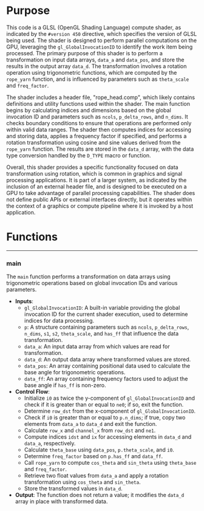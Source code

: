 # Purpose
This code is a GLSL (OpenGL Shading Language) compute shader, as indicated by the `#version 450` directive, which specifies the version of GLSL being used. The shader is designed to perform parallel computations on the GPU, leveraging the `gl_GlobalInvocationID` to identify the work item being processed. The primary purpose of this shader is to perform a transformation on input data arrays, `data_a` and `data_pos`, and store the results in the output array `data_d`. The transformation involves a rotation operation using trigonometric functions, which are computed by the `rope_yarn` function, and is influenced by parameters such as `theta_scale` and `freq_factor`.

The shader includes a header file, "rope_head.comp", which likely contains definitions and utility functions used within the shader. The main function begins by calculating indices and dimensions based on the global invocation ID and parameters such as `ncols`, `p_delta_rows`, and `n_dims`. It checks boundary conditions to ensure that operations are performed only within valid data ranges. The shader then computes indices for accessing and storing data, applies a frequency factor if specified, and performs a rotation transformation using cosine and sine values derived from the `rope_yarn` function. The results are stored in the `data_d` array, with the data type conversion handled by the `D_TYPE` macro or function.

Overall, this shader provides a specific functionality focused on data transformation using rotation, which is common in graphics and signal processing applications. It is part of a larger system, as indicated by the inclusion of an external header file, and is designed to be executed on a GPU to take advantage of parallel processing capabilities. The shader does not define public APIs or external interfaces directly, but it operates within the context of a graphics or compute pipeline where it is invoked by a host application.
# Functions

---
### main
The `main` function performs a transformation on data arrays using trigonometric operations based on global invocation IDs and various parameters.
- **Inputs**:
    - `gl_GlobalInvocationID`: A built-in variable providing the global invocation ID for the current shader execution, used to determine indices for data processing.
    - `p`: A structure containing parameters such as `ncols`, `p_delta_rows`, `n_dims`, `s1`, `s2`, `theta_scale`, and `has_ff` that influence the data transformation.
    - `data_a`: An input data array from which values are read for transformation.
    - `data_d`: An output data array where transformed values are stored.
    - `data_pos`: An array containing positional data used to calculate the base angle for trigonometric operations.
    - `data_ff`: An array containing frequency factors used to adjust the base angle if `has_ff` is non-zero.
- **Control Flow**:
    - Initialize `i0` as twice the y-component of `gl_GlobalInvocationID` and check if it is greater than or equal to `ne0`; if so, exit the function.
    - Determine `row_dst` from the x-component of `gl_GlobalInvocationID`.
    - Check if `i0` is greater than or equal to `p.n_dims`; if true, copy two elements from `data_a` to `data_d` and exit the function.
    - Calculate `row_x` and `channel_x` from `row_dst` and `ne1`.
    - Compute indices `idst` and `ix` for accessing elements in `data_d` and `data_a`, respectively.
    - Calculate `theta_base` using `data_pos`, `p.theta_scale`, and `i0`.
    - Determine `freq_factor` based on `p.has_ff` and `data_ff`.
    - Call `rope_yarn` to compute `cos_theta` and `sin_theta` using `theta_base` and `freq_factor`.
    - Retrieve two float values from `data_a` and apply a rotation transformation using `cos_theta` and `sin_theta`.
    - Store the transformed values in `data_d`.
- **Output**: The function does not return a value; it modifies the `data_d` array in place with transformed data.


